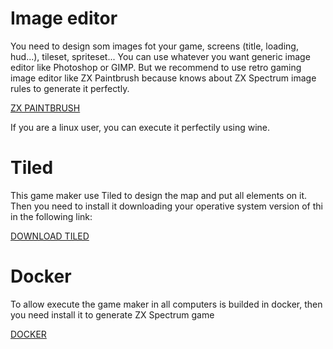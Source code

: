 # Image editor

You need to design som images fot your game, screens (title, loading, hud...), tileset, spriteset... You can use whatever you want generic image editor like Photoshop or GIMP. But we recommend to use retro gaming image editor like ZX Paintbrush because knows about ZX Spectrum image rules to generate it perfectly.

[ZX PAINTBRUSH](https://sourcesolutions.itch.io/zx-paintbrush)

If you are a linux user, you can execute it perfectily using wine.

# Tiled
This game maker use Tiled to design the map and put all elements on it. Then you need to install it downloading your operative system version of thi in the following link:

[DOWNLOAD TILED](https://www.mapeditor.org/download.html)

# Docker

To allow execute the game maker in all computers is builded in docker, then you need install it to generate ZX Spectrum game

[DOCKER](https://www.docker.com/get-started/)